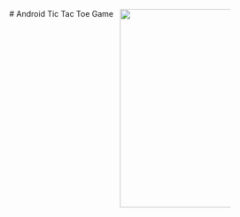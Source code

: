 <div style="overflow: auto;width: 100%;">
  <div style="width:200px;float: left;">
    # Android Tic Tac Toe Game
  </div>
  <div style="width:200px;float: left;">

  </div>
  <div style="width:200px;float: left;">
    <img src="https://raw.githubusercontent.com/HEMASE-6566/Android-Tic-Tac-Toe-Game/4af6d3d6d8a112ff0ff5707e9332c67ebeb775a8/Android%20tic%20tac%20toe.gif" width="360"/>
  </div>
</div>
